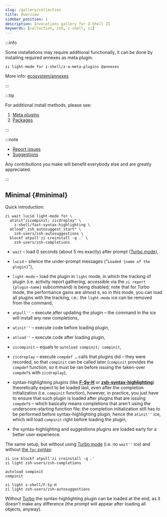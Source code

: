```yaml
---
slug: /gallery/collection
title: Overview
sidebar_position: 1
description: Invocations gallery for Z-Shell ZI
keywords: [collection, zsh, z-shell, zi]
---
```


:::info

Some installations may require additional functionally, it can be done by installing required annexes as meta plugin:

```shell
zi light-mode for z-shell/z-a-meta-plugins @annexes
```

More info: [ecosystem/annexes](../ecosystem/annexes)

:::

:::tip

For additional install methods, please see:

1. [Meta plugins](../ecosystem/annexes/meta-plugins)
2. [Packages](../ecosystem/packages)

:::

:::note

- [Report issues](https://github.com/z-shell/zi/issues/new/choose)
- [Suggestions](https://github.com/z-shell/zi/discussions/categories/ideas)

Any contributions you make will benefit everybody else and are greatly appreciated.

:::

## Minimal {#minimal}

Quick introduction:

```shell
zi wait lucid light-mode for \
  atinit"zicompinit; zicdreplay" \
    z-shell/fast-syntax-highlighting \
  atload"_zsh_autosuggest_start" \
    zsh-users/zsh-autosuggestions \
  blockf atpull'zi creinstall -q .' \
    zsh-users/zsh-completions
```

- `wait` – load 0 seconds (about 5 ms exactly) after prompt ([Turbo mode](../getting_started/overview#turbo-mode-zsh--53)),
- `lucid` – silence the under-prompt messages ("`Loaded {name of the plugin}`"),
- `light-mode` – load the plugin in `light` mode, in which the tracking of plugin (i.e. activity report gathering, accessible via the `zi report {plugin-name}` subcommand) is being disabled; note that for Turbo mode, the performance gains are almost `0`, so in this mode, you can load all plugins with the tracking, i.e.: the `light-mode` ice can be removed from the command,

- `atpull''` – execute after updating the plugin – the command in the ice will install any new completions,
- `atinit''` – execute code before loading plugin,
- `atload''` – execute code after loading plugin,
- `zicompinit` – equals to `autoload compinit; compinit`,
- `zicdreplay` – execute `compdef …` calls that plugins did – they were recorded, so that `compinit` can be called later (`compinit` provides the `compdef` function, so it must be ran before issuing the taken-over `compdef`s with `zicdreplay`),

- syntax-highlighting plugins (like [**F-Sy-H**](https://github.com/z-shell/F-Sy-H) or [**zsh-syntax-highlighting**](https://github.com/zsh-users/zsh-syntax-highlighting)) theoretically expect to be loaded last, even after the completion initialization (i.e. `compinit` function), however, in practice, you just have to ensure that such plugin is loaded after plugins that are issuing `compdef`s – which basically means completions that aren't using the underscore-starting function file; the completion initialization still has to be performed before syntax-highlighting plugin, hence the `atinit''` ice, which will load `compinit` right before loading the plugin,
- the syntax-highlighting and suggestions plugins are loaded early for a better user experience.

The same setup, but without using [Turbo mode](../getting_started/overview#turbo-mode-zsh--53) (i.e. no `wait''` ice) and without [the `for` syntax](../guides/syntax#the-for-syntax):

```shell
zi ice blockf atpull'zi creinstall -q .'
zi light zsh-users/zsh-completions

autoload compinit
compinit

zi light z-shell/F-Sy-H
zi light zsh-users/zsh-autosuggestions
```

Without [Turbo](../getting_started/overview#turbo-mode-zsh--53) the syntax-highlighting plugin can be loaded at the end, as it doesn't make any difference (the prompt will appear after loading all objects, anyway).
